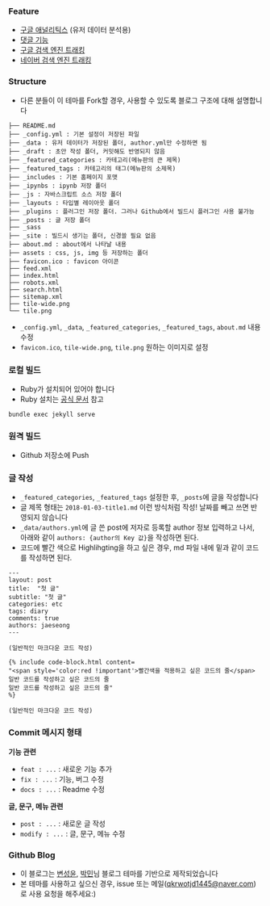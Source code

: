 ### Feature
- [구글 애널리틱스](https://analytics.google.com/analytics/web/?hl=ko&pli=1) (유저 데이터 분석용)
- [댓글 기능](https://blog.disqus.com/)
- [구글 검색 엔진 트래킹](https://search.google.com/search-console/about)
- [네이버 검색 엔진 트래킹](https://searchadvisor.naver.com/)

### Structure
- 다른 분들이 이 테마를 Fork할 경우, 사용할 수 있도록 블로그 구조에 대해 설명합니다

```
├── README.md
├── _config.yml : 기본 설정이 저장된 파일
├── _data : 유저 데이터가 저장된 폴더, author.yml만 수정하면 됨
├── _draft : 초안 작성 폴더, 커밋해도 반영되지 않음
├── _featured_categories : 카테고리(메뉴판의 큰 제목)
├── _featured_tags : 카테고리의 태그(메뉴판의 소제목)
├── _includes : 기본 홈페이지 포맷
├── _ipynbs : ipynb 저장 폴더
├── _js : 자바스크립트 소스 저장 폴더
├── _layouts : 타입별 레이아웃 폴더
├── _plugins : 플러그인 저장 폴더. 그러나 Github에서 빌드시 플러그인 사용 불가능
├── _posts : 글 저장 폴더
├── _sass
├── _site : 빌드시 생기는 폴더, 신경쓸 필요 없음
├── about.md : about에서 나타날 내용
├── assets : css, js, img 등 저장하는 폴더
├── favicon.ico : favicon 아이콘
├── feed.xml
├── index.html
├── robots.xml
├── search.html
├── sitemap.xml
├── tile-wide.png
└── tile.png
```

- ```_config.yml```, ```_data```, ```_featured_categories```, ```_featured_tags```, ```about.md``` 내용 수정
- ```favicon.ico```, ```tile-wide.png```, ```tile.png``` 원하는 이미지로 설정

### 로컬 빌드
- Ruby가 설치되어 있어야 합니다
- Ruby 설치는 [공식 문서](https://www.ruby-lang.org/ko/documentation/installation/) 참고

```
bundle exec jekyll serve
```

### 원격 빌드
- Github 저장소에 Push

### 글 작성
- ```_featured_categories```, ```_featured_tags``` 설정한 후, ```_posts```에 글을 작성합니다
- 글 제목 형태는 ```2018-01-03-title1.md``` 이런 방식처럼 작성! 날짜를 빼고 쓰면 반영되지 않습니다
- `_data/authors.yml`에 글 쓴 post에 저자로 등록할 author 정보 입력하고 나서, 아래와 같이 `authors: {author의 Key 값}`을 작성하면 된다. 
- 코드에 빨간 색으로 Highlihgting을 하고 싶은 경우, md 파일 내에 밑과 같이 코드를 작성하면 된다.

```
---
layout: post
title:  "첫 글"
subtitle: "첫 글"
categories: etc
tags: diary
comments: true
authors: jaeseong
---

(일반적인 마크다운 코드 작성)

{% include code-block.html content=
"<span style='color:red !important'>빨간색을 적용하고 싶은 코드의 줄</span>
일반 코드를 작성하고 싶은 코드의 줄
일반 코드를 작성하고 싶은 코드의 줄"
%}

(일반적인 마크다운 코드 작성)
```

### Commit 메시지 형태
**기능 관련**
- ```feat : ...``` : 새로운 기능 추가
- ```fix : ...``` : 기능, 버그 수정
- ```docs : ...``` : Readme 수정

**글, 문구, 메뉴 관련**
- ```post : ...``` : 새로운 글 작성
- ```modify : ...``` : 글, 문구, 메뉴 수정

### Github Blog
- 이 블로그는 [변성윤](https://github.com/zzsza/zzsza.github.io), [박민](https://github.com/isme2n/isme2n.github.io)님 블로그 테마를 기반으로 제작되었습니다
- 본 테마를 사용하고 싶으신 경우, issue 또는 메일([qkrwotjd1445@naver.com](qkrwotjd1445@naver.com))로 사용 요청을 해주세요:)
